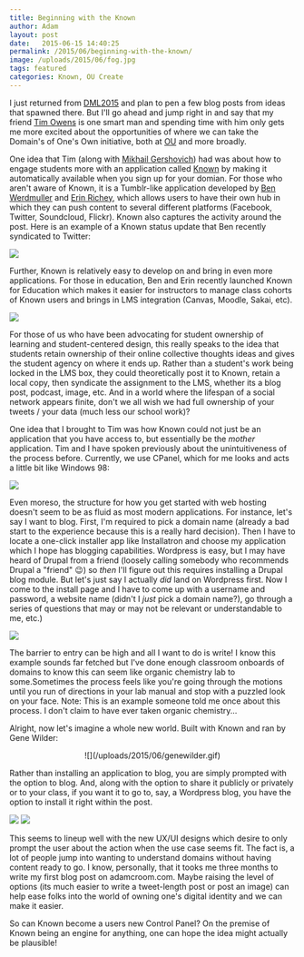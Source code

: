 ```yaml
---
title: Beginning with the Known
author: Adam
layout: post
date:   2015-06-15 14:40:25
permalink: /2015/06/beginning-with-the-known/
image: /uploads/2015/06/fog.jpg
tags: featured
categories: Known, OU Create
---
```

I just returned from [DML2015][1] and plan to pen a few blog posts from ideas that spawned there. But I'll go ahead and jump right in and say that my friend [Tim Owens][2] is one smart man and spending time with him only gets me more excited about the opportunities of where we can take the Domain's of One's Own initiative, both at [OU][3] and more broadly.

One idea that Tim (along with [Mikhail Gershovich][9]) had was about how to engage students more with an application called [Known][4] by making it automatically available when you sign up for your domian. For those who aren't aware of Known, it is a Tumblr-like application developed by [Ben Werdmuller][5] and [Erin Richey][6], which allows users to have their own hub in which they can push content to several different platforms (Facebook, Twitter, Soundcloud, Flickr). Known also captures the activity around the post. Here is an example of a Known status update that Ben recently syndicated to Twitter:

![](/uploads/2015/06/werd.png)

Further, Known is relatively easy to develop on and bring in even more applications. For those in education, Ben and Erin recently launched Known for Education which makes it easier for instructors to manage class cohorts of Known users and brings in LMS integration (Canvas, Moodle, Sakai, etc).

![](/uploads/2015/06/knownfored.png)

For those of us who have been advocating for student ownership of learning and student-centered design, this really speaks to the idea that students retain ownership of their online collective thoughts ideas and gives the student agency on where it ends up. Rather than a student's work being locked in the LMS box, they could theoretically post it to Known, retain a local copy, then syndicate the assignment to the LMS, whether its a blog post, podcast, image, etc. And in a world where the lifespan of a social network appears finite, don't we all wish we had full ownership of your tweets / your data (much less our school work)?

One idea that I brought to Tim was how Known could not just be an application that you have access to, but essentially be the *mother* application. Tim and I have spoken previously about the unintuitiveness of the process before. Currently, we use CPanel, which for me looks and acts a little bit like Windows 98:

![](/uploads/2015/06/cpanel.png)


Even moreso, the structure for how you get started with web hosting doesn't seem to be as fluid as most modern applications. For instance, let's say I want to blog. First, I'm required to pick a domain name (already a bad start to the experience because this is a really hard decision). Then I have to locate a one-click installer app like Installatron and choose my application which I hope has blogging capabilities. Wordpress is easy, but I may have heard of Drupal from a friend (loosely calling somebody who recommends Drupal a "friend" :wink:) so *then* I'll figure out this requires installing a Drupal blog module. But let's just say I actually *did* land on Wordpress first. Now I come to the install page and I have to come up with a username and password, a website name (didn't I *just* pick a domain name?), go through a series of questions that may or may not be relevant or understandable to me, etc.)

![](/uploads/2015/06/wordpressinstall.png)

The barrier to entry can be high and all I want to do is write! I know this example sounds far fetched but I've done enough classroom onboards of domains to know this can seem like organic chemistry lab to some.Sometimes the process feels like you're going through the motions until you run of directions in your lab manual and stop with a puzzled look on your face. Note: This is an example someone told me once about this process. I don't claim to have ever taken organic chemistry...

Alright, now let's imagine a whole new world. Built with Known and ran by Gene Wilder:
<center>![](/uploads/2015/06/genewilder.gif)</center>

Rather than installing an application to blog, you are simply prompted with the option to blog. And, along with the option to share it publicly or privately or to your class, if you want it to go to, say, a Wordpress blog, you have the option to install it right within the post.

![](/uploads/2015/06/knownme.jpg)
![](/uploads/2015/06/knowntowordpress.jpg)

This seems to lineup well with the new UX/UI designs which desire to only prompt the user about the action when the use case seems fit. The fact is, a lot of people jump into wanting to understand domains without having content ready to go. I know, personally, that it tooks me three months to write my first blog post on adamcroom.com. Maybe raising the level of options (its much easier to write a tweet-length post or post an image) can help ease folks into the world of owning one's digital identity and we can make it easier.

So can Known become a users new Control Panel? On the premise of Known being an engine for anything, one can hope the idea might actually be plausible!

[1]: http://dml2015.dmlhub.net
[2]: https://twitter.com/timmmmyboy
[3]: http://create.ou.edu
[4]: http://withknown.com
[5]: http://werd.io
[6]: http://erinjo.is
[7]: http://reclaimhosting.com
[8]: uploads/2015/06/genewilder.gif
[9]: https://twitter.com/mgershovich
